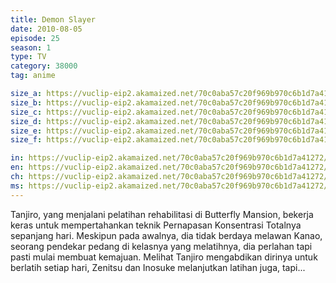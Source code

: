 ```yaml
---
title: Demon Slayer
date: 2010-08-05
episode: 25
season: 1
type: TV
category: 38000
tag: anime

size_a: https://vuclip-eip2.akamaized.net/70c0aba57c20f969b970c6b1d7a41272/vp63207_V20200930055452/hlsc_e2931_2.m3u8
size_b: https://vuclip-eip2.akamaized.net/70c0aba57c20f969b970c6b1d7a41272/vp63207_V20200930055452/hlsc_e2931_3.m3u8
size_c: https://vuclip-eip2.akamaized.net/70c0aba57c20f969b970c6b1d7a41272/vp63207_V20200930055452/hlsc_e2931_4.m3u8
size_d: https://vuclip-eip2.akamaized.net/70c0aba57c20f969b970c6b1d7a41272/vp63207_V20200930055452/hlsc_e2931_5.m3u8
size_e: https://vuclip-eip2.akamaized.net/70c0aba57c20f969b970c6b1d7a41272/vp63207_V20200930055452/hlsc_e2931_6.m3u8
size_f: https://vuclip-eip2.akamaized.net/70c0aba57c20f969b970c6b1d7a41272/vp63207_V20200930055452/hlsc_e2931_7.m3u8

in: https://vuclip-eip2.akamaized.net/70c0aba57c20f969b970c6b1d7a41272/id.vtt
en: https://vuclip-eip2.akamaized.net/70c0aba57c20f969b970c6b1d7a41272/en.vtt
ch: https://vuclip-eip2.akamaized.net/70c0aba57c20f969b970c6b1d7a41272/zh-TW.vtt
ms: https://vuclip-eip2.akamaized.net/70c0aba57c20f969b970c6b1d7a41272/ms.vtt
---
```

Tanjiro, yang menjalani pelatihan rehabilitasi di Butterfly Mansion, bekerja keras untuk mempertahankan teknik Pernapasan Konsentrasi Totalnya sepanjang hari. Meskipun pada awalnya, dia tidak berdaya melawan Kanao, seorang pendekar pedang di kelasnya yang melatihnya, dia perlahan tapi pasti mulai membuat kemajuan. Melihat Tanjiro mengabdikan dirinya untuk berlatih setiap hari, Zenitsu dan Inosuke melanjutkan latihan juga, tapi...
